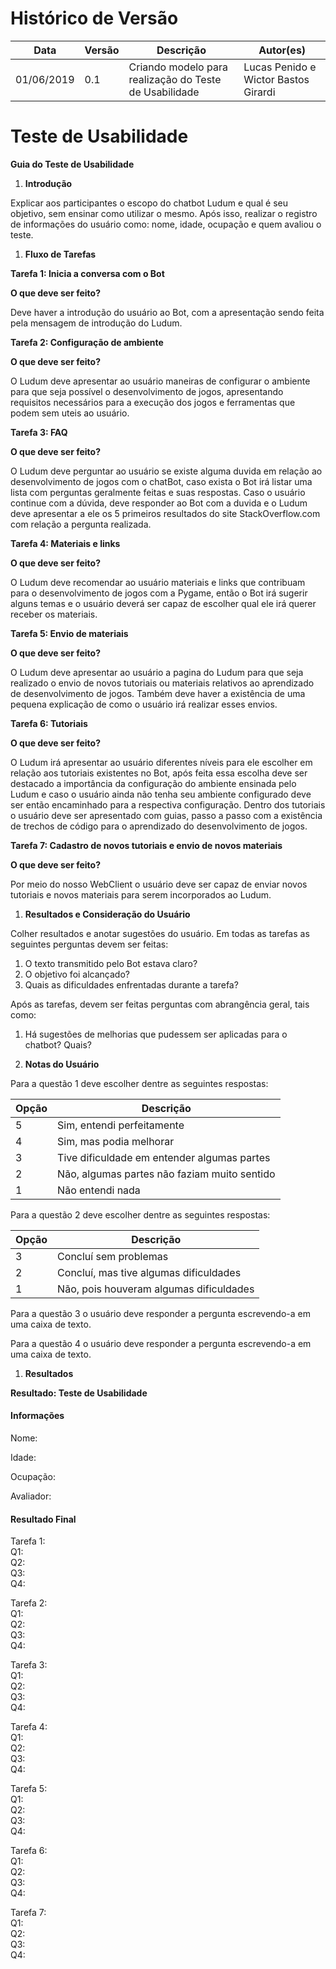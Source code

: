 # Histórico de Versão

 **Data** | **Versão** | **Descrição** | **Autor(es)**
---|---|---|---
01/06/2019| 0.1| Criando modelo para realização do Teste de Usabilidade| Lucas Penido e Wictor Bastos Girardi

# Teste de Usabilidade

**Guia do Teste de Usabilidade**

1. **Introdução**

Explicar aos participantes o escopo do chatbot Ludum e qual é seu objetivo, sem ensinar como utilizar o mesmo. Após isso, realizar o registro de informações do usuário como: nome, idade, ocupação e  quem avaliou o teste.

1. **Fluxo de Tarefas**

**Tarefa 1: Inicia a conversa com o Bot**

**O que deve ser feito?**

Deve haver a introdução do usuário ao Bot, com a apresentação sendo feita pela mensagem de introdução do Ludum.

**Tarefa 2: Configuração de ambiente**

**O que deve ser feito?**

O Ludum deve apresentar ao usuário maneiras de configurar o ambiente para que seja possível o desenvolvimento de jogos, apresentando requisitos necessários para a execução dos jogos e ferramentas que podem sem uteis ao usuário.

**Tarefa 3: FAQ**

**O que deve ser feito?**

O Ludum deve perguntar ao usuário se existe alguma duvida em relação ao desenvolvimento de jogos com o chatBot, caso exista o Bot irá listar uma lista com perguntas geralmente feitas e suas respostas. Caso o usuário continue com a dúvida, deve responder ao Bot com a duvida e o Ludum deve apresentar a ele os 5 primeiros resultados do site StackOverflow.com com relação a pergunta realizada.

**Tarefa 4: Materiais e links**

**O que deve ser feito?**

O Ludum deve recomendar ao usuário materiais e links que contribuam para o desenvolvimento de jogos com a Pygame, então o Bot irá sugerir alguns temas e o usuário deverá ser capaz de escolher qual ele irá querer receber os materiais.

**Tarefa 5: Envio de materiais**

**O que deve ser feito?**

O Ludum deve apresentar ao usuário a pagina do Ludum para que seja realizado o envio de novos tutoriais ou materiais relativos ao aprendizado de desenvolvimento de jogos. Também deve haver a existência de uma pequena explicação de como o usuário irá realizar esses envios.

**Tarefa 6: Tutoriais**

**O que deve ser feito?**

O Ludum irá apresentar ao usuário diferentes níveis para ele escolher em relação aos tutoriais existentes no Bot, após feita essa escolha deve ser destacado a importância da configuração do ambiente ensinada pelo Ludum e caso o usuário ainda não tenha seu ambiente configurado deve ser então encaminhado para a respectiva configuração. Dentro dos tutoriais o usuário deve ser apresentado com guias, passo a passo com a existência de trechos de código para o aprendizado do desenvolvimento de jogos.

**Tarefa 7: Cadastro de novos tutoriais e envio de novos materiais**

**O que deve ser feito?**

Por meio do nosso WebClient o usuário deve ser capaz de enviar novos tutoriais e novos materiais para serem incorporados ao Ludum.



1. **Resultados e Consideração do Usuário**

Colher resultados e anotar sugestões do usuário. Em todas as tarefas as seguintes perguntas devem ser feitas:

1. O texto transmitido pelo Bot estava claro?
2. O objetivo foi alcançado?
3. Quais as dificuldades enfrentadas durante a tarefa?



Após as tarefas, devem ser feitas perguntas com abrangência geral, tais como:

1. Há sugestões de melhorias que pudessem ser aplicadas para o chatbot? Quais?



1. **Notas do Usuário**

Para a questão 1 deve escolher dentre as seguintes respostas:

| **Opção** | **Descrição** |
| --- | --- |
| 5 | Sim, entendi perfeitamente |
| 4 | Sim, mas podia melhorar |
| 3 | Tive dificuldade em entender algumas partes |
| 2 | Não, algumas partes não faziam muito sentido |
| 1 | Não entendi nada |



Para a questão 2 deve escolher dentre as seguintes respostas:



| **Opção** | **Descrição** |
| --- | --- |
| 3 | Concluí sem problemas |
| 2 | Concluí, mas tive algumas dificuldades |
| 1 | Não, pois houveram algumas dificuldades |

Para a questão 3 o usuário deve responder a pergunta escrevendo-a em uma caixa de texto.

Para a questão 4 o usuário deve responder a pergunta escrevendo-a em uma caixa de texto.

1. **Resultados**

**Resultado: Teste de Usabilidade**

#### **Informações**

Nome:

Idade:

Ocupação:

Avaliador:

#### **Resultado Final**

Tarefa 1:  
  Q1:  
  Q2:  
  Q3:  
  Q4:  

Tarefa 2:  
  Q1:  
  Q2:  
  Q3:  
  Q4:  

Tarefa 3:  
  Q1:  
  Q2:  
  Q3:  
  Q4:  

Tarefa 4:  
  Q1:  
  Q2:  
  Q3:  
  Q4:  

Tarefa 5:   
  Q1:  
  Q2:  
  Q3:  
  Q4:  

Tarefa 6:  
  Q1:  
  Q2:  
  Q3:  
  Q4:  

Tarefa 7:  
  Q1:  
  Q2:  
  Q3:  
  Q4:

